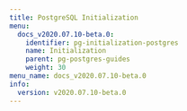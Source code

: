 ```yaml
---
title: PostgreSQL Initialization
menu:
  docs_v2020.07.10-beta.0:
    identifier: pg-initialization-postgres
    name: Initialization
    parent: pg-postgres-guides
    weight: 30
menu_name: docs_v2020.07.10-beta.0
info:
  version: v2020.07.10-beta.0
---
```



